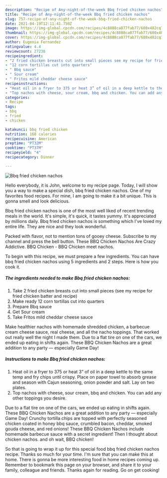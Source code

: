 ```yaml
---
description: "Recipe of Any-night-of-the-week Bbq fried chicken nachos"
title: "Recipe of Any-night-of-the-week Bbq fried chicken nachos"
slug: 757-recipe-of-any-night-of-the-week-bbq-fried-chicken-nachos
date: 2021-04-19T12:11:41.750Z
image: https://img-global.cpcdn.com/recipes/4c8888ca877fab77/680x482cq70/bbq-fried-chicken-nachos-recipe-main-photo.jpg
thumbnail: https://img-global.cpcdn.com/recipes/4c8888ca877fab77/680x482cq70/bbq-fried-chicken-nachos-recipe-main-photo.jpg
cover: https://img-global.cpcdn.com/recipes/4c8888ca877fab77/680x482cq70/bbq-fried-chicken-nachos-recipe-main-photo.jpg
author: Eugenia Fernandez
ratingvalue: 4.4
reviewcount: 27238
recipeingredient:
- "2 fried chicken breasts cut into small pieces see my recipe for fried chicken batter and recipe"
- "12 corn tortillas cut into quarters"
- " Bbq sauce"
- " Sour cream"
- " Fritos mild cheddar cheese sauce"
recipeinstructions:
- "Heat oil in a fryer to 375 or heat 3” of oil in a deep kettle to the same temp and fry chips until crispy. Place on paper towel to absorb grease and season with Cajun seasoning, onion powder and salt. Lay on two plates."
- "Top nachos with cheese, sour cream, bbq and chicken. You can add any other toppings you desire."
categories:
- Recipe
tags:
- bbq
- fried
- chicken

katakunci: bbq fried chicken 
nutrition: 168 calories
recipecuisine: American
preptime: "PT32M"
cooktime: "PT37M"
recipeyield: "4"
recipecategory: Dinner

---
```



![Bbq fried chicken nachos](https://img-global.cpcdn.com/recipes/4c8888ca877fab77/680x482cq70/bbq-fried-chicken-nachos-recipe-main-photo.jpg)

Hello everybody, it is John, welcome to my recipe page. Today, I will show you a way to make a special dish, bbq fried chicken nachos. One of my favorites food recipes. For mine, I am going to make it a bit unique. This is gonna smell and look delicious.

Bbq fried chicken nachos is one of the most well liked of recent trending meals in the world. It's simple, it's quick, it tastes yummy. It's appreciated by millions daily. Bbq fried chicken nachos is something which I've loved my entire life. They are nice and they look wonderful.

Packed with flavor, not to mention tons of gooey cheese. Subscribe to my channel and press the bell button. These BBQ Chicken Nachos Are Crazy Addictive. BBQ Chicken - BBQ Chicken meet nachos.


To begin with this recipe, we must prepare a few ingredients. You can have bbq fried chicken nachos using 5 ingredients and 2 steps. Here is how you cook it.

<!--inarticleads1-->

##### The ingredients needed to make Bbq fried chicken nachos:

1. Take 2 fried chicken breasts cut into small pieces (see my recipe for fried chicken batter and recipe)
1. Make ready 12 corn tortillas cut into quarters
1. Prepare  Bbq sauce
1. Get  Sour cream
1. Take  Fritos mild cheddar cheese sauce


Make healthier nachos with homemade shredded chicken, a barbecue cream cheese sauce, real cheese, and all the nacho toppings. That worked out really well the night I made them. Due to a flat tire on one of the cars, we ended up eating in shifts again. These BBQ Chicken Nachos are a great addition to any party — especially Game Day! 

<!--inarticleads2-->

##### Instructions to make Bbq fried chicken nachos:

1. Heat oil in a fryer to 375 or heat 3” of oil in a deep kettle to the same temp and fry chips until crispy. Place on paper towel to absorb grease and season with Cajun seasoning, onion powder and salt. Lay on two plates.
1. Top nachos with cheese, sour cream, bbq and chicken. You can add any other toppings you desire.


Due to a flat tire on one of the cars, we ended up eating in shifts again. These BBQ Chicken Nachos are a great addition to any party — especially Game Day! Crunchy tortilla chips are topped with perfectly seasoned chicken coated in honey bbq sauce, crumbled bacon, cheddar, smoked gouda cheese, and red onions! These BBQ Chicken Nachos include homemade barbecue sauce with a secret ingredient! Then I thought about chicken nachos. and oh wait, BBQ chicken! 

So that is going to wrap it up for this special food bbq fried chicken nachos recipe. Thanks so much for your time. I'm sure that you can make this at home. There is gonna be more interesting food in home recipes coming up. Remember to bookmark this page on your browser, and share it to your family, colleague and friends. Thanks again for reading. Go on get cooking!

